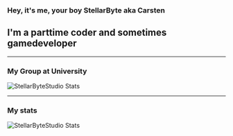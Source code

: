 ### Hey, it's me, your boy StellarByte aka Carsten


## I'm a parttime coder and sometimes gamedeveloper

---

### My Group at University

<img align="center" alt="StellarByteStudio Stats" src="https://github-readme-stats.vercel.app/api/pin/?username=StellarByteStudios&repo=Propra-Chaos-Trupp&theme=tokyonight">

---

### My stats

<img align="center" alt="StellarByteStudio Stats" src="https://github-readme-stats.vercel.app/api?username=StellarByteStudios&show_icons=true&count_private=true&theme=tokyonight&hide_rank=false&include_all_commits=false" />



<br /> 

